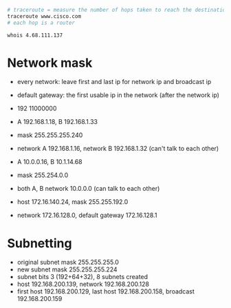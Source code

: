```bash
# traceroute = measure the number of hops taken to reach the destination which ping cannot
traceroute www.cisco.com
# each hop is a router

whois 4.68.111.137

```

# Network mask

-   every network: leave first and last ip for network ip and broadcast ip
-   default gateway: the first usable ip in the network (after the network ip)
-   192 11000000

-   A 192.168.1.18, B 192.168.1.33
-   mask 255.255.255.240
-   network A 192.168.1.16, network B 192.168.1.32 (can't talk to each other)

-   A 10.0.0.16, B 10.1.14.68
-   mask 255.254.0.0
-   both A, B network 10.0.0.0 (can talk to each other)

-   host 172.16.140.24, mask 255.255.192.0
-   network 172.16.128.0, default gateway 172.16.128.1

# Subnetting

-   original subnet mask 255.255.255.0
-   new subnet mask 255.255.255.224
-   subnet bits 3 (192+64+32), 8 subnets created
-   host 192.168.200.139, network 192.168.200.128
-   first host 192.168.200.129, last host 192.168.200.158, broadcast 192.168.200.159
